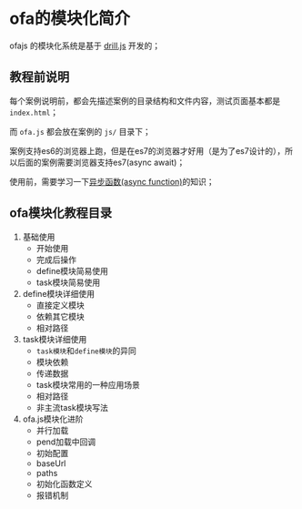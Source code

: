 # ofa的模块化简介

ofajs 的模块化系统是基于 <a href="https://github.com/kirakiray/drill.js" class="csp" target="_blank">drill.js</a>
开发的；

## 教程前说明

每个案例说明前，都会先描述案例的目录结构和文件内容，测试页面基本都是 `index.html`；

而 `ofa.js` 都会放在案例的 `js/` 目录下；

案例支持es6的浏览器上跑，但是在es7的浏览器才好用（是为了es7设计的），所以后面的案例需要浏览器支持es7(async await)；

使用前，需要学习一下[异步函数(async
function)](https://developer.mozilla.org/zh-CN/docs/Web/JavaScript/Reference/Global_Objects/AsyncFunction)的知识；

## ofa模块化教程目录

1. 基础使用
    - 开始使用
    - 完成后操作
    - define模块简易使用
    - task模块简易使用
2. define模块详细使用
    - 直接定义模块
    - 依赖其它模块
    - 相对路径
3. task模块详细使用
    - `task模块`和`define模块`的异同
    - 模块依赖
    - 传递数据
    - task模块常用的一种应用场景
    - 相对路径
    - 非主流task模块写法
4. ofa.js模块化进阶
    - 并行加载
    - pend加载中回调
    - 初始配置
    - baseUrl
    - paths
    - 初始化函数定义
    - 报错机制